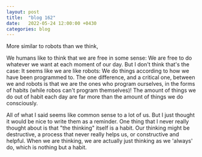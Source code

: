 ```yaml
---
layout: post
title:  "blog 162"
date:   2022-05-24 12:00:00 +0430
categories: blog
---
```


More similar to robots than we think,

We humans like to think that we are free in some sense: We are free to do whatever we want at each moment of our day. But I don't think that's the case: It seems like we are like robots: We do things according to how we have been programmed to. The one difference, and a critical one, between we and robots is that we are the ones who program ourselves, in the forms of habits (while robos can't program themselves)! The amount of things we do out of habit each day are far more than the amount of things we do consciously.

All of what I said seems like common sense to a lot of us. But I just thought it would be nice to write them as a reminder. One thing that I never really thought about is that "the thinking" itself is a habit. Our thinking might be destructive, a process that never really helps us, or constructive and helpful. When we are thinking, we are actually just thinking as we 'always' do, which is nothing but a habit.
